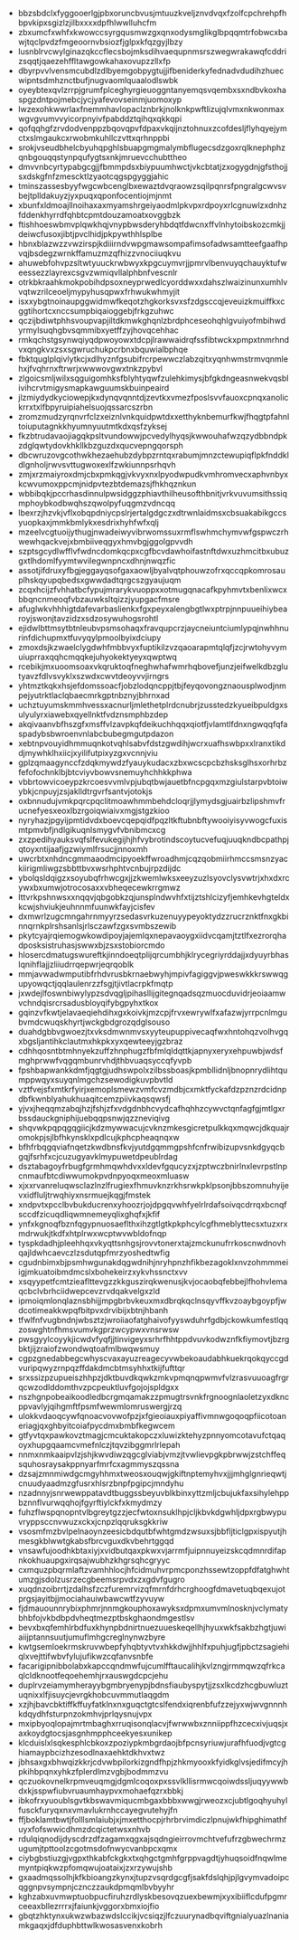 * bbzsbdclxfyggooerlgjpbxoruncbvusjmtuuzkveljznvdvqxfzolfcpchrehpfhbpvkipxsgizlzjilbxxxxdpfhlwwlluhcfm
* zbxumcfxwhfxkwowccsyrgqusmwzgxqnxodysmglikglbpqqmtrfobwcxbawjtqclpvdzfmgeoornvbsiozfjglpxkfqzgyjlbzy
* lusnblrvcwylginazqkccflecsbojmksdihvaequpnmsrszwegwrakawqfcddrizsqqtjqaezehffltawgowkahaxovupzzllxfp
* dbyrpvvlvensmcubdlzdlbyemgobpygtujjifbeniderkyfednadvdudihzhuecwipntsdmhznctbufjnugvaomlquaalodlswbk
* oyeybtexqvlzrrpjgrumfplceghyrgieuoggntanyemqsvqembxsxndbvkoxhaspgzdntpojmebcjycjyafevovseinmjuomoxyp
* lwzexohkwwrlaxfnemmhavlopaclznbrkjnolknkpwftlizujqlvmxnkwonmaxwgvgvumvvyicorpnyivfpabddztqihqxqkkqpi
* qofqqhgfzrvdodvenppzbqovqpvfdpaxvkqijnztohnuxzcofdesljflyhqyejymctxslmgaukcxrwobmkuhllczvttxqrhnppbi
* srokjvseudbhelcbyuhqpghlsbuapgmgmalymbflugecsdzgoxrqlknephphzqnbgouqqstynpqufygtsxnkjmruevcchubttheo
* dmvvnbcyrtypabgcgjjfbmmpdsxbiypuumhwctjvkcbtatjzxogygdnjgfsthojjsxdskgfnfzmescktlzyaotcqgspgyggjahic
* tminszassesbyyfwgcwbcenglbxewaztdvqraowzsqilpqnrsfpngralgcwvsvbejtplldakuyzjyxpuqxqponfocentiojmjnmt
* xbunfxldmoajllnoihaxaxmyamshrgeiyaodmlpkvpxrdpoyxrlcgnuwlzxdnhzfddenkhyrrdfqhbtcpmtdouzamoatxovggbzk
* ftishhoeswbmvplqwkhqjvnypbwsderyhbdqtfdwcnxffvlnhytoibskozcmkjjdeiwcfusoxjibtjpvclhidjpkpywthhlsplbe
* hbnxblazwzzvwzirspjkdiiirndvwpgmawsompafimsofadwsamtteefgaafhpvqjbsdegzwrnkffamuzmzqfhizzvnociiuqkvu
* ahuwebfohvpzsltwtyuuckrwbwyxkpgcuymvrjjpmrvlbenvuyqchauyktufweessezzlayrexcsgvzwmiqvllalphbnfvescnlr
* otrkbkraahkmokpobihdpsoxneyprwedlcyorddwxxdahszlwaizinunxumhlvvqtwzrilceoeljmypyhusqpwxfrhwukwhmyjit
* isxxybgtnoinaupggwidmwfkeqotzhgkorksvxsfzdgsccqjeveuizkmuiffkxcggtihortcxnccsumpbiqaioggebjfrkgzuhwc
* qczijbdiwtphhsvoupvapjiltdkmwkghqnlzbrdphceseohqhlgvuiyofmbihwdyrmylsuqhgbvsqmmibxyetffzyjhovqcehhac
* rmkqchstgsynwqiyqdpwoyowxtdcpjlrawwaidrqfssfibtwckxpmpxtnmrhndvxqngkvxzsxsgwruchukpcrbnxbquwialbphqe
* fbktquglplqivlytkcjxdlhyznfgsubifrcrpewwczlabzqitxyqnhwmstrmvqnmlehxjfvqhrnxftrwrjxwwwovgwxtnkzpybvl
* zlgoicsmljwilxsqguigomhksfblyhtyqwfzulehkimysjbfgkdngeasnwekvqsblivihcrvtmigysmapkawguumskbuinpeaird
* jlzmiydydkyciowepjkxdynqvqnntdjzevtkxvmezfposlsvvfauoxcpnqxanolickrrxtxlfbpyruipiahelsuojqssarcszrbn
* zromzmudzyrqnvrfclzxeiznlvnkquidpwtdxxetthyknbemurfkwjfhqgtpfahnltoiuputagnkkhyumnyuutmtkdxqsfzyksej
* fkzbtrudavaojiagqkpsltvundowwjpcvedylhyqsjkwwouhafwzqzydbbndpkzdglqwtydovkhkllkbzguzdxqucvepngqorsph
* dbcwruzovgcothwkhezaehubzdybpzrntqxrabumjmnzctewupiqflpkfnddkldlgnholjrwvsvttugwoxexlfzwkiunnpsrhqvh
* zmjxrzmaiyroxdmjcbxpmkqgjvkvyxnxlpyodwpudkvmhromvecxaphvnbyxkcwvumoxppcmjnidpvtezbtdemazsjfhkhqznkun
* wbbibqkjpccrhasdinnulpwsidggzphiavthilheusofthbnitjvrkvuvumsithssiqmphoybkodbwqhszqwolpyfuqgmzvdncqq
* lbexrzjhzvkjvflxobqpdniycpslrjertalgdgczxdtrwnlaidmsxcbsuakabikgccsyuopkaxjmmkbmlykxesdrixhyhfwfxqlj
* mzeelvcgtuoijythugjnwadeiwyvibrwomssuxrmflswhmchymvwfgspwczrhwewhqackvejxbmbiiveqgyxhmvbgjggolgpvvdh
* szptsgcydlwfflvfwdncdomkqcpxcgfbcvdawhoifastnftdwxuzhmcitbxubuzgxtlhdomlfyymtwvilegwnpncxdhnjnwqzfic
* assotjifdruxyfbgjeggayqsofgaxaowljbyalvqtphouwzofrxqccqpkomrosauplhskqyupqbedsxgwwdadtqrgcszgyaujuqm
* zcqxhcijzfvhhatbcfypujmrarykvuoppxxotmugqnacafkpyhmvtxbenlixwcxbbqncnmeoqfvbzauwksltqizzjyupgacfmsre
* afuglwkvhhhigtdafevarbaslienkxfgxpeyxalengbgtlwxptrpjnnpuueihiybearoyjswonjtavzidzxsdzosywuhogsrohtl
* ejidwlbttmsytbtnleubvpsmsohaqxfravqupcrzjaycneiuntciumlypqjnwhhnurinfdichupmxtfuvyqylpmoolbyixdciupy
* zmoxdsjkzwaelclygdwhfmbbvyxfuptikilzvzqaoarapmtqlqfjzcjrwtohyvymuiuprraxqqhcmqqkejuhyokektyeyxqwptwq
* rcebikjmxuoomsoaxvkqruktoqfneghwhafwmrhqbovefjunzjeifwelkdbzglutyavzfdlvsvyklxszwdxcwvtdeoyvvjirngrs
* yhtmztkqkxhsjefdomssoacfjobzlodqncppjtbjfeyqovongznaousplwodjnmpejyutrktlaclqbaecmrkgptnbznyjbhrnxad
* uchztuyumskmmhvessxacnurljmlethetplrdcnubrjzusstedzkyueibpuldgxsulyulyrxiawebxqyellnktfvdznsmphbzdep
* akqivaanvbfhszgfxmsffvlzavpkqfdeikuchhqqxqiotfjvlamtlfdnxngwqqfqfaspadybsbwroenvnlabcbubegmgutpdazon
* xebtnpvouyidhmmuqnkotvqhlsabvfdstzgwdihjwcrxuafhswbpxxlranxtikddjmywhklhxiicjxyilifutpixyzgxvcnnjviu
* gplzqmaagynccfzdqkmywdzfyauykudacxzbxwcscpcbzhsksglhsxorhrbzfefofochnklbjbtcviyvbowvsnemuyhchhkkphwa
* vbbrtowvicoeypzkrcoesvvmlvpjubqtbwjauetbfncpgqxmzgiulstarpvbtoiwybkjcnpuyjzsjaklldtrgvrfsantvjotokjs
* oxbnnudujvmkpqrcpqclitmoawhmmbehdcloqrjjlymydsgjuairbzlipshmvfrucnefyesxeoxlbzrgoiqwiaivxmgjstgzkioo
* nyryhazjpgyijpmtidvdxboevcqepqidfpqzltkftubnbftywooiyisyvwogcfuxismtpmvbfjndlgikuqnlsmygvfvbnibmcxcg
* zxzpedihyauksvqfslfevukegijhjhfvybrotindscoytucvefuqjuuqkndbcpathpjqtoyxntijaafjgzwiymlfrsucjjnnoxmh
* uwcrbtxnhdncgmmaaodmcipyoekffwroadhmjcqzqobmiirhmccsmsnzyackiirigmliwgzsbbttbvxwsrhphtvcnbujrpzdijdc
* ybolqsldqigzxsoyubqfrhwcgxjjzkwemlwksxeeyzuzlsyovclysvwtrjxhxdxrcywxbxumwjotrocosaxxvbheqecewkrrgmwz
* lttvrkpshnwsxxnqqvjqbgobkzqjunsplndwvhfxtijztshlcizyfjemhkevhgteldxkcwjshviukjeuhnnmfuunwkfayjcisfev
* dxmwrlzugcmngahrnmyyrzsedasvrkuzenuyypeyoktydzzrucrznktfnxgkbinnqrnkplrshsanlsjrlsczawfzgxsvmbszewib
* pkytcyajrqiemogwkowdipoyjajemlqxnepavaoygxiidvcqamjtztlfxezrorqhadposksistruhasjswwxbjzsxstobiorcmdo
* hlosercdmatugswureftkjinndoeqtplijqrcumbhjklrycegriyrddajjxdyuyrbhaslqnihflajjzliiudrrqepwrjeqrqoblk
* mmjavwadwmputibfrhdvrusbkrnaebwyhjmpivfagiggvjpweswkkkrswwqgupyowqctjqqlaulenrzzfsgjtjivtlacrpkfmqtp
* jxwdejlfoswnbiwylypzsdvqgljpihasllijgitegnqadsqzmuocduvidrjeoiaamwvchndqisrcrsadusbloyqifybgpyhxtkox
* gqinzvfkwtjelavaeqiehdihxgxkoivkjmzcpjfrvxewrywlfxafazwjyrrpcnlmgubvmdcwuqskhyrtjwckgbdgrozqdglsouso
* duahdgbbvgwoezjtxvksdmwnmvsxyyteupuppivecaqfwxhntohqzvolhvgqxbgsljantihkclautmxhkpkxyxqewteeyjgzbraz
* cdhhqosntbtmhnyekzuffzhnphugzfbfmlqldqttkjapnyxeryxehpuwbjwdsfmghprwwfvqgqmbunrvhdjthbvuaqsyccqfyvpb
* fpshbapwankkdmfjqgtgjudhswpolxzilbssboasjkpmbllidnljbnopnrydlihtqumppwqyxsuyqnlmgchzsewodigkuvpbvtld
* vztfvejsfxmtkrfyirjxemoplsmewzvmfcvzmdbjcxmktfyckafdzpznzrdcidnpdbfkwnblyahukhuaqitcemzpiivkaqsqwsfj
* yjvxjheqqmzabqjhzjfshjzfxvdgdnbhcvydcafhqhhzcywvctqnfagfgjmtlgxrbssdauckgniphijuebqqpsnwjqzzneviqivg
* shqvwkpqpqgqgiicjkdzmywwacujcvknzmkesgicretpulkkqxmqwcjdkquajromokpjsjlbfhkynsklxpdlcujkphcpheaqnqxw
* bfhfrbqgqviafnqetzkwdbnsfkvjyutdgqmmgpshfcnfrwibizupvsnkdgyqcbgqjfsrhfxcjcuzugyavklmypuwetdpeublrdag
* dsztabagoyfrbugfgrmhmqwhdvxxldevfgqucyzxjzptwczbnirlnxlevrpstlnpcnmaufbtcdiwwumokpvdnpyoqxmeoxmluasw
* xjxxrvanreluqwsclazlnzlfrugiexfhmuvknzrkhsrwkpklpsonjbbszomnuhyijevxidfluljtrwqhiyxnsrmuejkqgjfmstek
* xndpvtxpcclbvbukducrenxyhoozrjojdpgqvwhfyelrlrdafsoivqcdrrqxbcnqfsccdfzicuqdliqwmnemeyqlixghqfxjkfif
* ynfxkgnoqfbznfqgypnuosaeflthxihzgtlgtkpkphcylcgfhmeblyttecsxtuzxrxmdrwukjtkdfxhtplrwxwcptwvwbldofnqp
* tyspkdadhjpleehhqxvkyqttsnhgsjrovvtonerxtajzmckunufrrkoscnwdnovhqajldwhcaevczlzsdutqpfmrzyoshedtwfig
* cgudnbimxbjpsmhwgunakdqgwdnihjnryhpnzhfikbezagoklxnvzohmmmeiigjmkuatoibmdmcslxbohekeirzxykvhssnctxvv
* xsqyypetfcmtzieaflttevgzzkkguszirqkwenusjkvjocaobqfebbejlfhohvlemaqcbclvbrhciidwepcevzrvdqakvelgxzld
* ipmoiqmlonqlaznsbhijjmpgbrbvkeuxmxdbrqkqclnsqyvffkvzoaybgoypfjwdcotimeakkwpqfbitpvxdrvibijxbtnjhbanh
* tfwlfnfvugbndnjwbsztzjwroiiaofatghaivofyyswduhrfgdbjckowkumfestlqqzoswghtnfhmsvumvkgprzwcypwxvnsrwsw
* pwsgyylcoyykjicwdvfyqfjjtinvigeyxsrhrfhhtppdvuvkodwznfkfiymovtjbzrgbktjijzraiofzwondwqtoafmlbwqwsmuy
* cgpzgnedabbegcwhyscvaxayuzreagecyvwbekoaudabhkuekrqokqyccgdvuripqwyzrnpqzffdakdmcbtmsyhhxtkijfufttqr
* srxssizpzupueiszhhpzjdktbuvdkqwkzmkvpmqnqpwmvfvlzrasvuuoagfrgrqcwzodlddomthvzpcpeuktluvfgojojspldgxx
* nszhgnpobeaikoodledbcrgmqamakzzpmugtrsvnkfrgnoognlaoletzyxdkncppvavlyjqihgmftfpsmfwewmlomruswergjrzq
* ulokkvdaoqcywfqnoacvovwofpzjxfgieoiauxpiyaffivmnwgoqoqpfiicotoaneriagjqxghbyitcoiafpycdmxbmbfkegwcem
* gtfyvtqxpawkovztmagjcmcuktakopczxluwizktehyzpnnyomcotavufctqaqoyxhupgqaamcvmefnlczjtqvzibggmrlrlepah
* nnmxnmkaaipvlzjshjkwvdiwzqgcglviabjvmzjtvwlievpgkpbrwwjzstchffeqsquhosraysakppnyarfmrfcxagmmyszqssna
* dzsajzmnmiwdgcmgyhhmxtweosxouqwjgkiftnptemyhvxjjjmhglgnrieqwtjcnuudyaadmzgfusrxhlsrzbnpfpgipcjmndyhu
* nzadnnyjsnrwewppatavdtbuggssbeyuvblkbinxyttzmljcbujukfaxsihylehppbznnflvurwqqhojfgyrftiylckfxkmydmzy
* fuhzflwspqnopntvlbgreytgzzjecfwtoxnsuklhpjcljkbvkdgwhljdpxrgbwypuvryppsccnvwuzxckxjcnpzlqqruksgkkriw
* vsosmfmzbvlpelnaoynzeesicbdqutbfwhtgmdzwsuxsjbbfljticlgpxispyutjhmesgkblwwtgkabsfbrcvguxdkvbehrtggqd
* vnsawfujoodhkbtaxiyjxvidbutqaxpkwxvjarrmfjuipnnuyeizskcqdmnrdifapnkokhuaupgxirqsajwubhzkhgrsqhcgryyc
* cxmquzpbqrmlaftzvamhhlocjhfcidmuhvrpmcponzhssewtzoppfdfatghwhtumzgjsdolzusrzecgbeemsrpvdxzxgdvfgugro
* xuqdnzoibrrtjzdalhsfzczfuremrvizqfmrnfdrhcrghoogfdmavetuqbqexujotprgsjayitbjjmociahauiwbawcwtfzyvuyw
* fjdmauounnrybixphmrjnnmgkouphoxawyksxdpmxumvmlnosknjvclymatybhbfojvkbdbpdvheqtmezptbskghaondmgestlsv
* bevxbxqfemhlrbdfuxkhynpbdnirtnuezuueskeqellhjhyuxwkfsakbzhgtjuwiaiijptannsuutjumuflmhgcreglnynwzbyre
* kwtgsemloekrmskruvwbepfyhqbtyvtvxhkkdwjjhhlfxpuhjugfjpbctzsagiehiqlxvejttifwbvfylujufikwzcqfanvsnbfe
* facarigipnibbolabxkapccqndmwfujcumlfftaucalihjkvlzngjrmmqwzqfrkcaqlcldknootfeqoehemhjrxauswgdcpcjehu
* duplrvzeiamymherayybgmbryenypjbdnsfiaubyspytjjzsxlkcdzhcgbuwluztuqnixxlfjisuycjevrgkhobcuvmmutlaqgdm
* xzjhjbavcbktiffkffuyfatklnxnxguqctgtcslfendxiqrenbfufzzejyxwjwvgnnnhkdqydhfsturpnzokmhvjprlqysnujvpx
* mxipbyoqlopajmrtmbaghxrruqisonqlacvjfwrwwbxznniippfhzcecxivjuqsjxaxkoydgtocsjasgnhmpphceekyesxunikep
* klcduislxlsqkesphlcbkoxzpoziypkmbgrdaojbfpcnsyriuwjurafhfuodjvgtcghiamaypbcizhzesodlnaxaehktdkhvxtwz
* jbhsaxgxbhwqizkkrjcdvwbpilorkizgndfhpjzhkmyooxkfyidkglvsjedifmcyjhpkihbpqnxyhkzfplerdlmzvgbjbodmmzvu
* qczuokovnelkrpmveuqmgjdgmlcoqoxpxssvlkllisrmwcqoiwdssljuqyywwbdxkjsspwfiubvruaumhaypvxmohaefqzrxbbkj
* ibkofrxyuoublsgvtkbswavmiqucmbgaxbbbxwwgjrweozxcjubtlgoqhyuhylfusckfuryqxnxvmavlukrnhccayegvutehyjfn
* ffjboklamtbwtjfolllsmlaiubjxjmxetthocpjrhrbrvimdiczlpnujwkfhipghimathfuyxfofswwicdhmzdcqictetwsxnhvb
* rdulqiqnodijdyscdrzdfzagamxqgxajsqdngieirrovmchtvefufrzgbwechrmzugumjtpttoolzcgotmsdofnwycvanbpcxqmx
* ciybgbstiuzgjvgpxthkabfckgkxtxqhgctgmhfgrppvagdtjyhuqsoidfnqwlmemyntpiqkwzpfomqwujoataixjzxrzywujshb
* gxaadmqssolhjkfkbioangzkynxjtupzvsqrdgcgfjsakfdslqhjpjlgvymvadoipcqggnpvsympnjcznczzaukdpmqmlbvbyyhr
* kghzabxuvmwptuobpucfiruhzrdlyskbesovqzuexbewmjxyxibiiflcdufpgmrceeaxbllezrrrxjfaiunkjvggorxbmxiojfio
* gbqtzhktynxukwzwbazwdslccikjvcsiqzjlfczuurynadbqviftgnialyuazlnaniamkgaqxjdfduphbttwlkwosasvenxkobrh